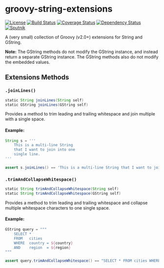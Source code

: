 # groovy-string-extensions
[![License](https://img.shields.io/hexpm/l/plug.svg)](https://www.apache.org/licenses/LICENSE-2.0)
[![Build Status](https://travis-ci.org/rvenutolo/groovy-string-extensions.svg?branch=master)](https://travis-ci.org/rvenutolo/groovy-string-extensions)
[![Coverage Status](https://coveralls.io/repos/github/rvenutolo/groovy-string-extensions/badge.svg?branch=master)](https://coveralls.io/github/rvenutolo/groovy-string-extensions?branch=master)
[![Dependency Status](https://www.versioneye.com/user/projects/57670911276f0f00498e3bca/badge.svg?style=flat)](https://www.versioneye.com/user/projects/57670911276f0f00498e3bca)
[![Sputnik](https://sputnik.ci/conf/badge)](https://sputnik.ci/app#/builds/rvenutolo/groovy-string-extensions)

A (very small) collection of Groovy (v2.0+) extensions for String and GString.

__Note:__ The GString methods do not modify the GString instance, and instead return a separate GString instance. The GString methods also do not modify the embedded values.

## Extensions Methods

### `.joinLines()`

```groovy
static String joinLines(String self)
static GString joinLines(GString self)
```

Provides a method to trim leading and trailing whitespace and join multiple with a single space.

#### Example:

```groovy
String s = '''
    This is a multi-line String
    that I want to join into one
    single line.
'''

assert s.joinLines() == 'This is a multi-line String that I want to join into one single line.'
```

### `.trimAndCollapseWhitespace()`

```groovy
static String trimAndCollapseWhitespace(String self)
static String trimAndCollapseWhitespace(GString self)
```

Provides a method to trim leading and trailing whitespace and collapse multiple whitespace characters to one single space.

#### Example:

```groovy
GString query = """
    SELECT *
    FROM   cities
    WHERE  country = ${country}
    AND    region  = ${region}
"""

assert query.trimAndCollapseWhitespace() == "SELECT * FROM cities WHERE country = ${country} AND region = ${region}"
```
